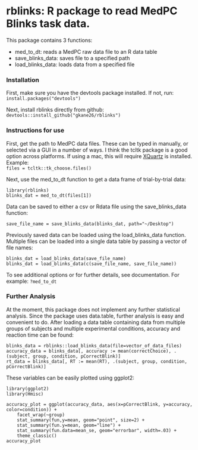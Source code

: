 # rblinks: R package to read MedPC Blinks task data.

This package contains 3 functions:
  - med_to_dt: reads a MedPC raw data file to an R data table
  - save_blinks_data: saves file to a specified path
  - load_blinks_data: loads data from a specified file
  
### Installation

First, make sure you have the devtools package installed. If not, run:<br/> ``install.packages("devtools")``

Next, install rblinks directly from github:<br/>
``devtools::install_github("gkane26/rblinks")``

### Instructions for use

First, get the path to MedPC data files. These can be typed in manually, or selected via a GUI in a number of ways. I think the tcltk package is a good option across platforms. If using a mac, this will require [XQuartz](https://www.xquartz.org/) is installed. Example:<br/>
``files = tcltk::tk_choose.files()``

Next, use the med_to_dt function to get a data frame of trial-by-trial data:
```
library(rblinks)
blinks_dat = med_to_dt(files[1])
```

Data can be saved to either a csv or Rdata file using the save_blinks_data function:
```
save_file_name = save_blinks_data(blinks_dat, path="~/Desktop")
```

Previously saved data can be loaded using the load_blinks_data function. Multiple files can be loaded into a single data table by passing a vector of file names:
```
blinks_dat = load_blinks_data(save_file_name)
blinks_dat = load_blinks_data(c(save_file_name, save_file_name))
```

To see additional options or for further details, see documentation. For example: ``?med_to_dt``

### Further Analysis

At the moment, this package does not implement any further statistical analysis. Since the package uses data.table, further analysis is easy and convenient to do. After loading a data table containing data from multiple groups of subjects and multiple experimental conditions, accuracy and reaction time can be found:
```
blinks_data = rblinks::load_blinks_data(file=vector_of_data_files)
accuracy_data = blinks_data[, accuracy := mean(correctChoice), .(subject, group, condition, pCorrectBlink)]
rt_data = blinks_data[, RT := mean(RT), .(subject, group, condition, pCorrectBlink)]
```

These variables can be easily plotted using ggplot2:
```
library(ggplot2)
library(Hmisc)

accuracy_plot = ggplot(accuracy_data, aes(x=pCorrectBlink, y=accuracy, color=condition)) +
    facet_wrap(~group)
    stat_summary(fun,y=mean, geom="point", size=2) +
    stat_summary(fun.y=mean, geom="line") +
    stat_summary(fun.data=mean_se, geom="errorbar", width=.03) +
    theme_classic()
accuracy_plot
```
